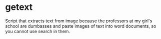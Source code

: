 # getext
Script that extracts text from image because the professors at my girl's school are dumbasses and paste images of text into word documents, so you cannot use search in them.
